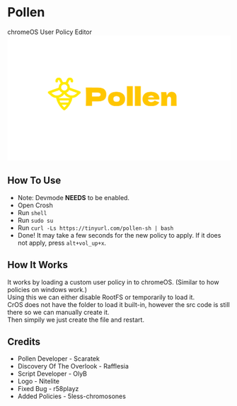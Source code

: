 # Pollen
chromeOS User Policy Editor
![Pollen](/Pollen.svg)

## How To Use
- Note: Devmode **NEEDS** to be enabled.
- Open Crosh
- Run `shell`
- Run `sudo su`
- Run `curl -Ls https://tinyurl.com/pollen-sh | bash`
- Done! It may take a few seconds for the new policy to apply. If it does not apply, press `alt+vol_up+x`.

## How It Works
It works by loading a custom user policy in to chromeOS. (Similar to how policies on windows work.)  
Using this we can either disable RootFS or temporarily to load it.  
CrOS does not have the folder to load it built-in, however the src code is still there so we can manually create it.  
Then simpily we just create the file and restart.


## Credits
- Pollen Developer - Scaratek
- Discovery Of The Overlook - Rafflesia
- Script Developer - OlyB
- Logo - Nitelite
- Fixed Bug - r58playz
- Added Policies - 5less-chromosones
